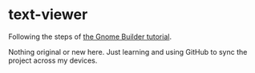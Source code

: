 # text-viewer

Following the steps of [the Gnome Builder tutorial](https://developer.gnome.org/documentation/tutorials/beginners/getting_started.html).

Nothing original or new here. Just learning and using GitHub to sync the project across my devices.
